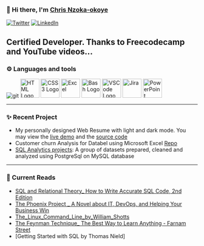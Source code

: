 ### 👋 Hi there, I'm [Chris Nzoka-okoye](https://linkedin.com/in/chris-nzoka-okoye)

<a href="https://twitter.com/chrisnzoka" target="_blank"><img alt="Twitter" src="https://img.shields.io/badge/twitter-%231DA1F2.svg?&style=flat&logo=twitter&logoColor=white" /></a>
<a href="https://www.linkedin.com/in/chris-nzoka-okoye/" target="_blank"><img alt="LinkedIn" src="https://img.shields.io/badge/linkedin-%230077B5.svg?&style=flat&logo=linkedin&logoColor=white" /></a>
<br/>

Certified Developer. Thanks to Freecodecamp and YouTube videos...
---

### ⚙ ️Languages and tools

<!-- For more icons please follow  https://github.com/MikeCodesDotNET/ColoredBadges -->
<p>

  <!--<img src="https://www.svgrepo.com/show/303251/mysql-logo.svg" alt="MySQL Logo" width="50" height="50"/>
 <img src="https://cdn.worldvectorlogo.com/logos/postgresql.svg" alt="PostgreSQL" width="50" height="50"/>
 <img src="https://cdn.worldvectorlogo.com/logos/power-bi.svg" alt="PowerBI" width="50" height="50"/>
<img src="https://cdn.worldvectorlogo.com/logos/python-5.svg" alt="Python Logo" width="50" height="50"/> -->
<img alt="git" src="https://img.shields.io/badge/-Git-F05032?style=flat-square&logo=git&logoColor=white" />
<img src="https://www.svgrepo.com/show/353884/html-5.svg" alt="HTML Logo" width="50" height="50"/>
<img src="https://www.svgrepo.com/show/353623/css-3.svg" alt="CSS3 Logo" width="50" height="50"/>
<img src="https://cdn.worldvectorlogo.com/logos/excel-4.svg" alt="Excel" width="50" height="50"/>
<img src="https://cdn.worldvectorlogo.com/logos/bash-1.svg" alt="Bash Logo" width="50" height="50"/>
<img src="https://cdn.worldvectorlogo.com/logos/visual-studio-code-1.svg" alt="VSCode Logo" width="50" height="50"/>
<img src="https://cdn.worldvectorlogo.com/logos/jira-3.svg" alt="Jira" width="50" height="50"/>
<img src="https://cdn.worldvectorlogo.com/logos/powerpoint-2.svg" alt="PowerPoint" width="50" height="50"/>


</p>

<!--
### 📕 Latest Blog Posts
 BLOG-POST-LIST:START 

- [Linux commands for checking how much space is left on a disk](https://chrisnzoka.hashnode.dev/linux-commands-for-checking-how-much-space-is-left-on-a-disk)
-->

---

### ✨ Recent Project
- My personally designed Web Resume with light and dark mode. You may view the
  [live demo](https://chrisnzoka.github.io/Resume/) and the
  [source code](https://github.com/ChrisNzoka/Resume)
- Customer churn Analysis for Databel using Microsoft Excel [Repo](https://github.com/ChrisNzoka/PROJECT-Databel_Customer_Churn)
- [SQL Analytics projects](https://github.com/ChrisNzoka/SQL_analytics_projects): A group of datasets prepared, cleaned and analyzed using PostgreSql on MySQL database

<!--END_SECTION:activity-->

---

### 📕 Current Reads

<!-- Start Books -->

- [SQL and Relational Theory\_ How to Write Accurate SQL Code, 2nd Edition]()
- [The Phoenix Project \_ A Novel about IT, DevOps, and Helping Your Business Win](<./Books_and_Documents/The%20Phoenix%20Project%20_%20A%20Novel%20about%20IT%2C%20DevOps%2C%20and%20Helping%20Your%20Business%20Win%20(%20PDFDrive%20).pdf>)
- [The_Linux_Command_Line_by_William_Shotts](./Books_and_Documents/The_Linux_Command_Line_by_William_Shotts.pdf)
- [The Feynman Technique\_ The Best Way to Learn Anything - Farnam Street](./Books_and_Documents/The%20Feynman%20Technique_%20The%20Best%20Way%20to%20Learn%20Anything%20-%20Farnam%20Street.pdf)
- [Getting Started with SQL by Thomas Nield]
<!-- End Books -->

<!--


Here are some ideas to get you started:

- 🔭 I’m currently working on ...
- 👯 I’m looking to collaborate on ...
- 🤔 I’m looking for help with ...
- 💬 Ask me about ...
- 📫 How to reach me: ...
- 😄 Pronouns: ...
- ⚡ Fun fact: ...
  -->
